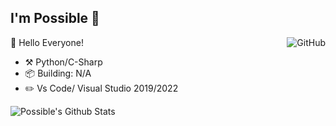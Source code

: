 ## I'm Possible :wave:

<a href="https://github.com/Possbl"><img align="right" alt="GitHub" src="https://img.shields.io/badge/dynamic/json?logo=github&label=GitHub+Followers&labelColor=282c34&color=181717&query=%24.data.totalSubs&url=https%3A%2F%2Fapi.spencerwoo.com%2Fsubstats%2F%3Fsource%3Dgithub%26queryKey%3DChungZH&longCache=true"/></a>


🎊 Hello Everyone!

- :hammer_and_pick: Python/C-Sharp
- :package: Building: N/A
- :pencil2: Vs Code/ Visual Studio 2019/2022

![Possible's Github Stats](https://github-readme-stats.vercel.app/api?username=Possbl&theme=gruvbox&show_icons=true)
